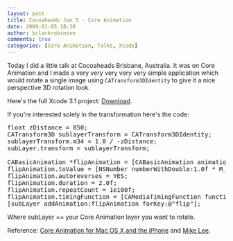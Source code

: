```yaml
---
layout: post
title: Cocoaheads Jan 5 - Core Animation
date: 2009-01-05 18:30
author: bclarkrobinson
comments: true
categories: [Core Animation, Talks, Xcode]
---
```

Today I did a little talk at Cocoaheads Brisbane, Australia. It was on Core Animation and I made a very very very very very simple application which would rotate a single image using <code>CATransform3DIdentity</code> to give it a nice perspective 3D rotation look.

Here's the full Xcode 3.1 project: <a href='http://mozketo.com/wp-content/uploads/2009/01/ca_photospin03.zip'>Download</a>. 

If you're interested solely in the transformation here's the code:

<pre lang="objc" colla="+">
float zDistance = 850;
CATransform3D sublayerTransform = CATransform3DIdentity;
sublayerTransform.m34 = 1.0 / -zDistance;
subLayer.transform = sublayerTransform;

CABasicAnimation *flipAnimation = [CABasicAnimation animationWithKeyPath:@"transform.rotation.y"];
flipAnimation.toValue = [NSNumber numberWithDouble:1.0f * M_PI];
flipAnimation.autoreverses = YES;
flipAnimation.duration = 2.0f;
flipAnimation.repeatCount = 1e100f;
flipAnimation.timingFunction = [CAMediaTimingFunction functionWithName:kCAMediaTimingFunctionEaseInEaseOut];
[subLayer addAnimation:flipAnimation forKey:@"flip"];
</pre>

Where subLayer == your Core Animation layer you want to rotate.

Reference: <a href="http://www.pragprog.com/titles/bdcora/core-animation-for-mac-os-x-and-the-iphone">Core Animation for Mac OS X and the iPhone</a> and <a href="http://atomicwang.org/motherfucker/Index/B4E5D81C-A9A0-403C-B7A3-62FEB81DE777.html">Mike Lee</a>.
